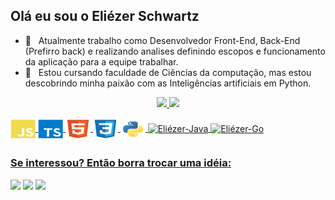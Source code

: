 ## Olá eu sou o Eliézer Schwartz
- 🔭 &#160; Atualmente trabalho como Desenvolvedor Front-End, Back-End (Prefirro back) e realizando analises definindo escopos e funcionamento da aplicação para a equipe trabalhar.
- 🌱 &#160; Estou cursando faculdade de Ciências da computação, mas estou descobrindo minha paixão com as Inteligências artificiais em Python.
<div align="center">
  <a href="https://github.com/Eliezer090">
  <img height="180em" src="https://github-readme-stats.vercel.app/api?username=Eliezer090&show_icons=true&theme=tokyonight&include_all_commits=true&count_private=true"/>
  <img height="180em" src="https://github-readme-stats.vercel.app/api/top-langs/?username=Eliezer090&layout=compact&langs_count=7&theme=tokyonight"/>
</div>
<div style="display: inline_block; "><br>
  <img align="center" alt="Eliézer-Js" height="30" width="40" src="https://raw.githubusercontent.com/devicons/devicon/master/icons/javascript/javascript-plain.svg">
  <img align="center" alt="Eliézer-Ts" height="30" width="40" src="https://raw.githubusercontent.com/devicons/devicon/master/icons/typescript/typescript-plain.svg">
 <img align="center" alt="Eliézer-HTML" height="30" width="40" src="https://raw.githubusercontent.com/devicons/devicon/master/icons/html5/html5-original.svg">
  <img align="center" alt="Eliézer-CSS" height="30" width="40" src="https://raw.githubusercontent.com/devicons/devicon/master/icons/css3/css3-original.svg">
  <img align="center" alt="Eliézer-Python" height="30" width="40" src="https://raw.githubusercontent.com/devicons/devicon/master/icons/python/python-original.svg">
<img align="center" alt="Eliézer-Java" height="30" width="40" src="https://cdn.jsdelivr.net/gh/devicons/devicon/icons/java/java-original.svg" />
  <img align="center" alt="Eliézer-Go" width="45" src="https://cdn.jsdelivr.net/gh/devicons/devicon/icons/go/go-original-wordmark.svg" />
  </div>
  
## 
### Se interessou? Então borra trocar uma idéia:
<div> 
  <a href="https://www.instagram.com/__schwartz" target="_blank"><img src="https://img.shields.io/badge/-Instagram-%23E4405F?style=for-the-badge&logo=instagram&logoColor=white" target="_blank"></a>
 <!--<a href="https://discord.gg/Eliezer#7788" target="_blank"><img src="https://img.shields.io/badge/Discord-7289DA?style=for-the-badge&logo=discord&logoColor=white" target="_blank"></a> -->
  <a href = "mailto:eliezer.mail090@gmail.com"><img src="https://img.shields.io/badge/-Gmail-%23333?style=for-the-badge&logo=gmail&logoColor=white" target="_blank"></a>
  <a href="https://www.linkedin.com/in/eliezerschwartz" target="_blank"><img src="https://img.shields.io/badge/-LinkedIn-%230077B5?style=for-the-badge&logo=linkedin&logoColor=white" target="_blank"></a>  
</div>
<!--
**Eliezer090/Eliezer090** is a ✨ _special_ ✨ repository because its `README.md` (this file) appears on your GitHub profile.

Here are some ideas to get you started:

- 🔭 I’m currently working on ...
- 🌱 I’m currently learning ...
- 👯 I’m looking to collaborate on ...
- 🤔 I’m looking for help with ...
- 💬 Ask me about ...
- 📫 How to reach me: ...
- 😄 Pronouns: ...
- ⚡ Fun fact: ...
-->
